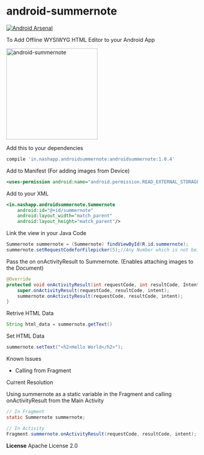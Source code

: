 # android-summernote
[![Android Arsenal](https://img.shields.io/badge/Android%20Arsenal-android--summernote-green.svg?style=true)](https://android-arsenal.com/details/1/3392)

To Add Offline WYSIWYG HTML Editor to your Android App

<img src="http://ultraimg.com/images/android-summernote.png" alt="android-summernote" width="240" height="">

Add this to your dependencies

```groovy
compile 'in.nashapp.androidsummernote:androidsummernote:1.0.4'
```

Add to Manifest (For adding images from Device)
```xml
<uses-permission android:name="android.permission.READ_EXTERNAL_STORAGE" />
```

Add to your XML 
```xml
<in.nashapp.androidsummernote.Summernote
    android:id="@+id/summernote"
    android:layout_width="match_parent"
    android:layout_height="match_parent"/>
```

Link the view in your Java Code
```java
Summernote summernote = (Summernote) findViewById(R.id.summernote);
summernote.setRequestCodeforFilepicker(5);//Any Number which is not being used by other OnResultActivity
```

Pass the on onActivityResult to Summernote. (Enables attaching images to the Document)
```java
@Override
protected void onActivityResult(int requestCode, int resultCode, Intent intent) {
    super.onActivityResult(requestCode, resultCode, intent);
    summernote.onActivityResult(requestCode, resultCode, intent);
}
```

Retrive HTML Data
```java
String html_data = summernote.getText()
```

Set HTML Data
```java
summernote.setText("<h2>Hello World</h2>");
```

Known Issues

* Calling from Fragment

Current Resolution

Using summernote as a static variable in the Fragment and calling onActivityResult from the Main Activity
```java
// In Fragment
static Summernote summernote;

// In Activity
Fragment.summernote.onActivityResult(requestCode, resultCode, intent);
```
**License** 
Apache License 2.0
